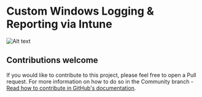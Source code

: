 # Custom Windows Logging & Reporting via Intune

![Alt text](https://static.wixstatic.com/media/74cedb_100c236e0129450dbf9e149688819af1~mv2.jpg/v1/fill/w_1716,h_1506,al_c,q_90/74cedb_100c236e0129450dbf9e149688819af1~mv2.webp "Solution Architecture")

## Contributions welcome

If you would like to contribute to this project, please feel free to open a Pull request. For more information on how to do so in the Community branch - [Read how to contribute in GitHub's documentation](https://docs.github.com/en/repositories/working-with-files/managing-files/editing-files#editing-files-in-another-users-repository).
